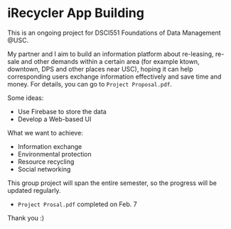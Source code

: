 # iRecycler App Building

This is an ongoing project for DSCI551 Foundations of Data Management @USC.

My partner and I aim to build an information platform about re-leasing, re-sale and other demands within a certain area (for example ktown, downtown, DPS and other places near USC), hoping it can help corresponding users exchange information effectively and save time and money. For details, you can go to `Project Proposal.pdf`.

Some ideas:
- Use Firebase to store the data
- Develop a Web-based UI

What we want to achieve:
- Information exchange
- Environmental protection
- Resource recycling
- Social networking

This group project will span the entire semester, so the progress will be updated regularly.
- `Project Prosal.pdf` completed on Feb. 7

Thank you :)
